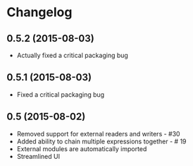 Changelog
=========


0.5.2 (2015-08-03)
------------------

- Actually fixed a critical packaging bug


0.5.1 (2015-08-03)
------------------

- Fixed a critical packaging bug


0.5 (2015-08-02)
----------------

- Removed support for external readers and writers - #30
- Added ability to chain multiple expressions together - # 19
- External modules are automatically imported
- Streamlined UI
